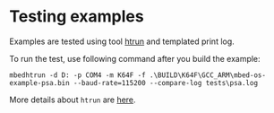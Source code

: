 # Testing examples

Examples are tested using tool
[htrun](https://github.com/ARMmbed/mbed-os-tools/tree/master/packages/mbed-host-tests)
and templated print log.

To run the test, use following command after you build the example:
```
mbedhtrun -d D: -p COM4 -m K64F -f .\BUILD\K64F\GCC_ARM\mbed-os-example-psa.bin --baud-rate=115200 --compare-log tests\psa.log
```

More details about `htrun` are
[here](https://github.com/ARMmbed/mbed-os-tools/tree/master/packages/mbed-host-tests#testing-mbed-os-examples).
